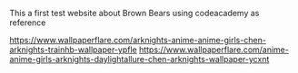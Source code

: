 This a first test website about Brown Bears using codeacademy as reference

https://www.wallpaperflare.com/arknights-anime-anime-girls-chen-arknights-trainhb-wallpaper-ypfle
https://www.wallpaperflare.com/anime-anime-girls-arknights-daylightallure-chen-arknights-wallpaper-ycxnt